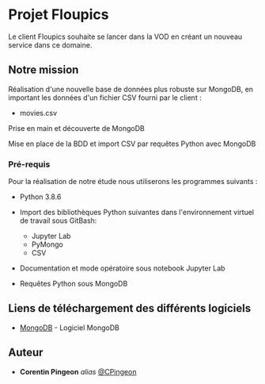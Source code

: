 # Projet Floupics

Le client Floupics souhaite se lancer dans la VOD en créant un nouveau service dans ce domaine.

## Notre mission

Réalisation d'une nouvelle base de données plus robuste sur MongoDB, en important les données d'un fichier CSV fourni par le client :
   - movies.csv

Prise en main et découverte de MongoDB

Mise en place de la BDD et import CSV par requêtes Python avec MongoDB
   
### Pré-requis

Pour la réalisation de notre étude nous utiliserons les programmes suivants :

   - Python 3.8.6
   - Import des bibliothèques Python suivantes dans l'environnement virtuel de travail sous GitBash:    
        - Jupyter Lab
        - PyMongo
        - CSV

   - Documentation et mode opératoire sous notebook Jupyter Lab
   - Requêtes Python sous MongoDB

## Liens de téléchargement des différents logiciels

* [MongoDB](https://www.mongodb.com/try/download/community?tck=docs_server) - Logiciel MongoDB


## Auteur

* **Corentin Pingeon** _alias_ [@CPingeon](https://github.com/CPingeon)